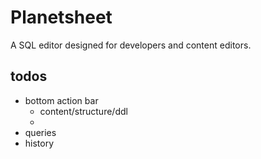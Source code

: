 # Planetsheet

A SQL editor designed for developers and content editors.

## todos

- bottom action bar
  - content/structure/ddl
  -
- queries
- history
